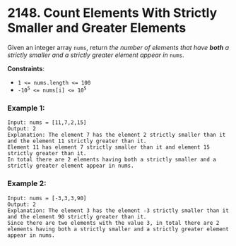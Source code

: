# 2148. Count Elements With Strictly Smaller and Greater Elements

Given an integer array `nums`, return *the number of elements that have* ***both*** *a strictly smaller and a strictly greater element appear in* `nums`.

**Constraints**:
- `1 <= nums.length <= 100`
- <code>-10<sup>5</sup> <= nums[i] <= 10<sup>5</sup></code>

### Example 1:
```
Input: nums = [11,7,2,15]
Output: 2
Explanation: The element 7 has the element 2 strictly smaller than it and the element 11 strictly greater than it.
Element 11 has element 7 strictly smaller than it and element 15 strictly greater than it.
In total there are 2 elements having both a strictly smaller and a strictly greater element appear in nums.
```

### Example 2:
```
Input: nums = [-3,3,3,90]
Output: 2
Explanation: The element 3 has the element -3 strictly smaller than it and the element 90 strictly greater than it.
Since there are two elements with the value 3, in total there are 2 elements having both a strictly smaller and a strictly greater element appear in nums.
```
